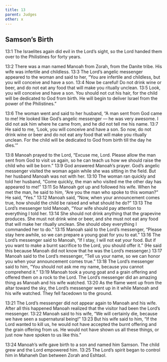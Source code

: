 ```yaml
---
title: 13
parent: Judges
other: x
---
```



## Samson’s Birth

<a name="13:1">13:1</a> The Israelites again did evil in the Lord’s sight, so the Lord handed them over to the Philistines for forty years.

<a name="13:2">13:2</a> There was a man named Manoah from Zorah, from the Danite tribe. His wife was infertile and childless. <a name="13:3">13:3</a> The Lord’s angelic messenger appeared to the woman and said to her, “You are infertile and childless, but you will conceive and have a son. <a name="13:4">13:4</a> Now be careful! Do not drink wine or beer, and do not eat any food that will make you ritually unclean. <a name="13:5">13:5</a> Look, you will conceive and have a son. You should not cut his hair, for the child will be dedicated to God from birth. He will begin to deliver Israel from the power of the Philistines.”

<a name="13:6">13:6</a> The woman went and said to her husband, “A man sent from God came to me! He looked like God’s angelic messenger — he was very awesome. I did not ask him where he came from, and he did not tell me his name. <a name="13:7">13:7</a> He said to me, ‘Look, you will conceive and have a son. So now, do not drink wine or beer and do not eat any food that will make you ritually unclean. For the child will be dedicated to God from birth till the day he dies.’”

<a name="13:8">13:8</a> Manoah prayed to the Lord, “Excuse me, Lord. Please allow the man sent from God to visit us again, so he can teach us how we should raise the child who will be born.” <a name="13:9">13:9</a> God answered Manoah’s prayer. God’s angelic messenger visited the woman again while she was sitting in the field. But her husband Manoah was not with her. <a name="13:10">13:10</a> The woman ran quickly and told her husband, “Come quickly, the man who visited me the other day has appeared to me!” <a name="13:11">13:11</a> So Manoah got up and followed his wife. When he met the man, he said to him, “Are you the man who spoke to this woman?” He said, “Yes.” <a name="13:12">13:12</a> Manoah said, “Now, when your announcement comes true, how should the child be raised and what should he do?” <a name="13:13">13:13</a> The Lord’s messenger told Manoah, “Your wife should pay attention to everything I told her. <a name="13:14">13:14</a> She should not drink anything that the grapevine produces. She must not drink wine or beer, and she must not eat any food that will make her ritually unclean. She should obey everything I commanded her to do.” <a name="13:15">13:15</a> Manoah said to the Lord’s messenger, “Please stay here awhile, so we can prepare a young goat for you to eat.” <a name="13:16">13:16</a> The Lord’s messenger said to Manoah, “If I stay, I will not eat your food. But if you want to make a burnt sacrifice to the Lord, you should offer it.” (He said this because Manoah did not know that he was the Lord’s messenger.) <a name="13:17">13:17</a> Manoah said to the Lord’s messenger, “Tell us your name, so we can honor you when your announcement comes true.” <a name="13:18">13:18</a> The Lord’s messenger said to him, “You should not ask me my name, because you cannot comprehend it.” <a name="13:19">13:19</a> Manoah took a young goat and a grain offering and offered them on a rock to the Lord. The Lord’s messenger did an amazing thing as Manoah and his wife watched. <a name="13:20">13:20</a> As the flame went up from the altar toward the sky, the Lord’s messenger went up in it while Manoah and his wife watched. They fell facedown to the ground.

<a name="13:21">13:21</a> The Lord’s messenger did not appear again to Manoah and his wife. After all this happened Manoah realized that the visitor had been the Lord’s messenger. <a name="13:22">13:22</a> Manoah said to his wife, “We will certainly die, because we have seen a supernatural being!” <a name="13:23">13:23</a> But his wife said to him, “If the Lord wanted to kill us, he would not have accepted the burnt offering and the grain offering from us. He would not have shown us all these things, or just now have spoken to us like this.”

<a name="13:24">13:24</a> Manoah’s wife gave birth to a son and named him Samson. The child grew and the Lord empowered him. <a name="13:25">13:25</a> The Lord’s spirit began to control him in Mahaneh Dan between Zorah and Eshtaol.